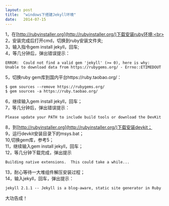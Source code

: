 ```yaml
---
layout: post
title:  "windows下搭建Jekyll环境"
date:   2014-07-15
---
```


1，在[http://rubyinstaller.org](http://rubyinstaller.org/)下载安装ruby环境;<br>
2，安装完成后打开cmd，切换到ruby安装文件夹;<br>
3，输入指令gem install jekyll，回车;<br>
4，等几分钟后，弹出错误提示：

	ERROR:  Could not find a valid gem 'jekyll' (>= 0), here is why:
	Unable to download data from https://rubygems.org/ - Errno::ETIMEDOUT

5，切换ruby gem库到国内平台https://ruby.taobao.org/：

	$ gem sources --remove https://rubygems.org/
	$ gem sources -a https://ruby.taobao.org/

6，继续输入gem install jekyll，回车；<br>
7，等几分钟后，弹出错误提示：

	Please update your PATH to include build tools or download the DevKit

8，到[http://rubyinstaller.org](http://rubyinstaller.org/)下载安装devkit；<br>
9，运行devkit安装目录下的msys.bat；<br>
10,切换gem库，参考5；<br>
11，继续输入gem install jekyll，回车；<br>
12，等几分钟下载完成，弹出提示

	Building native extensions.  This could take a while...

13，耐心等待一大堆组件解压安装过程；<br>
14，输入jekyll，回车，弹出提示：

	jekyll 2.1.1 -- Jekyll is a blog-aware, static site generator in Ruby

大功告成！<br>